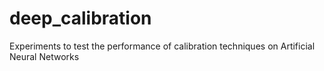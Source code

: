 # deep_calibration
Experiments to test the performance of calibration techniques on Artificial Neural Networks
